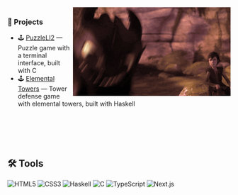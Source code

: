 <img align="right" height="200" src="https://github.com/fabioazv14/fabioazv14/blob/main/toothless.gif"/>


### 🚀 Projects

- 🕹️ [PuzzleLI2](https://github.com/fabioazv14/PuzzleLI2) — Puzzle game with a terminal interface, built with C  
- 🕹️ [Elemental Towers](https://github.com/fabioazv14/ElementalTowers) — Tower defense game with elemental towers, built with Haskell


<br><br><br><br>


## 🛠️ Tools

![HTML5](https://img.shields.io/badge/-HTML5-E34F26?style=for-the-badge&logo=html5&logoColor=white)
![CSS3](https://img.shields.io/badge/-CSS3-1572B6?style=for-the-badge&logo=css3)
![Haskell](https://img.shields.io/badge/-Haskell-5D4F85?style=for-the-badge&logo=haskell&logoColor=white)
![C](https://img.shields.io/badge/-C-00599C?style=for-the-badge&logo=c&logoColor=white)
![TypeScript](https://img.shields.io/badge/-TypeScript-3178C6?style=for-the-badge&logo=typescript&logoColor=white)
![Next.js](https://img.shields.io/badge/-Next.js-000000?style=for-the-badge&logo=nextdotjs&logoColor=white)
